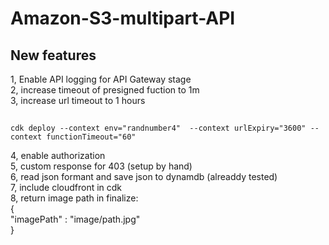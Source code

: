 # Amazon-S3-multipart-API  
## New features  
  
1, Enable API logging for API Gateway stage  
2, increase timeout of presigned fuction to 1m  
3, increase url timeout to 1 hours  
##
    cdk deploy --context env="randnumber4"  --context urlExpiry="3600" --context functionTimeout="60"  
4, enable authorization  
5, custom response for 403 (setup by hand)  
6, read json formant and save json to dynamdb (alreaddy tested)  
7, include cloudfront in cdk  
8, return image path in finalize:  
{  
"imagePath" : "image/path.jpg"  
}  
  
